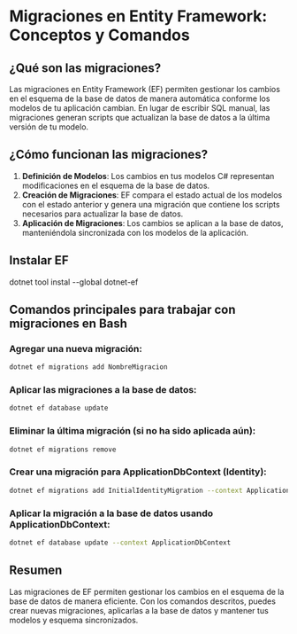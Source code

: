 
# Migraciones en Entity Framework: Conceptos y Comandos

## ¿Qué son las migraciones?
Las migraciones en Entity Framework (EF) permiten gestionar los cambios en el esquema de la base de datos de manera automática conforme los modelos de tu aplicación cambian. En lugar de escribir SQL manual, las migraciones generan scripts que actualizan la base de datos a la última versión de tu modelo.

## ¿Cómo funcionan las migraciones?
1. **Definición de Modelos**: Los cambios en tus modelos C# representan modificaciones en el esquema de la base de datos.
2. **Creación de Migraciones**: EF compara el estado actual de los modelos con el estado anterior y genera una migración que contiene los scripts necesarios para actualizar la base de datos.
3. **Aplicación de Migraciones**: Los cambios se aplican a la base de datos, manteniéndola sincronizada con los modelos de la aplicación.

## Instalar EF
dotnet tool instal --global dotnet-ef  

## Comandos principales para trabajar con migraciones en Bash

### Agregar una nueva migración:
```bash
dotnet ef migrations add NombreMigracion
```

### Aplicar las migraciones a la base de datos:
```bash
dotnet ef database update
```

### Eliminar la última migración (si no ha sido aplicada aún):
```bash
dotnet ef migrations remove
```

### Crear una migración para ApplicationDbContext (Identity):
```bash
dotnet ef migrations add InitialIdentityMigration --context ApplicationDbContext
```

### Aplicar la migración a la base de datos usando ApplicationDbContext:
```bash
dotnet ef database update --context ApplicationDbContext
```

## Resumen
Las migraciones de EF permiten gestionar los cambios en el esquema de la base de datos de manera eficiente. Con los comandos descritos, puedes crear nuevas migraciones, aplicarlas a la base de datos y mantener tus modelos y esquema sincronizados.
